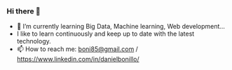 ### Hi there 👋
- 🌱 I’m currently learning Big Data, Machine learning, Web development...
- I like to learn continuously and keep up to date with the latest technology.
- 📫 How to reach me: boni85@gmail.com / https://www.linkedin.com/in/danielbonillo/

